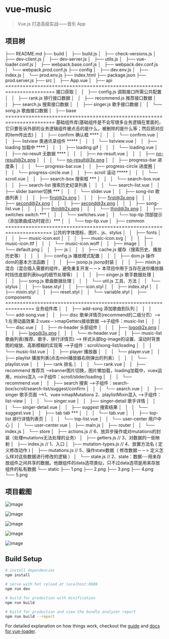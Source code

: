 # vue-music

> Vue.js 打造高级实战——音乐 App

## 项目树

├── README.md
├── build
│   ├── build.js
│   ├── check-versions.js
│   ├── dev-client.js
│   ├── dev-server.js
│   ├── utils.js
│   ├── vue-loader.conf.js
│   ├── webpack.base.conf.js
│   ├── webpack.dev.conf.js
│   └── webpack.prod.conf.js
├── config
│   ├── dev.env.js
│   ├── index.js
│   └── prod.env.js
├── index.html
├── package.json
├── prod.server.js
├── src
│   ├── App.vue
│   ├── api  =======================================================================  接口获取
│   │   ├── config.js               调取接口所需公共配置
│   │   ├── rank.js                 排行接口数据
│   │   ├── recommend.js            推荐接口数据
│   │   ├── search.js               搜索接口数据
│   │   ├── singer.js               歌手接口数据
│   │   └── song.js                 歌曲接口数据
│   ├── base  ======================================================================= 基础组件库(基础组件是不会写很多业务逻辑在里面的，它只要告诉外部的业务逻辑组件被点击的是什么，被删除的是什么等；然后把对应的item传出去)
│   │   ├── confirm                 确认框 ****
│   │   │   └── confirm.vue
│   │   ├── listview                类通讯录组件 *****
│   │   │   └── listview.vue
│   │   ├── loading                 加载中 ****
│   │   │   ├── loading.gif
│   │   │   └── loading.vue
│   │   ├── no-result               无数据 ****
│   │   │   ├── no-result.vue
│   │   │   ├── no-result@2x.png
│   │   │   └── no-result@3x.png
│   │   ├── progress-bar            进度条
│   │   │   └── progress-bar.vue
│   │   ├── progress-circle         进度圈
│   │   │   └── progress-circle.vue
│   │   ├── scroll                  滚动 *****
│   │   │   └── scroll.vue
│   │   ├── search-box              搜索框 ***
│   │   │   └── search-box.vue
│   │   ├── search-list             搜索历史纪录列表
│   │   │   └── search-list.vue
│   │   ├── slider                  banner切换 ***
│   │   │   └── slider.vue
│   │   ├── song-list               歌曲列表
│   │   │   ├── first@2x.png
│   │   │   ├── first@3x.png
│   │   │   ├── second@2x.png
│   │   │   ├── second@3x.png
│   │   │   ├── song-list.vue
│   │   │   ├── third@2x.png
│   │   │   └── third@3x.png
│   │   ├── switches                switch ***
│   │   │   └── switches.vue
│   │   └── top-tip                 顶部提示（添加歌曲成功时提示）***
│   │       └── top-tip.vue
│   ├── common  ======================================================================  公共的字体图标、图片、js、stylus
│   │   ├── fonts
│   │   │   ├── music-icon.eot
│   │   │   ├── music-icon.svg
│   │   │   ├── music-icon.ttf
│   │   │   └── music-icon.woff
│   │   ├── image
│   │   │   └── default.png
│   │   ├── js
│   │   │   ├── cache.js           缓存（搜索历史、播放历史等）
│   │   │   ├── config.js          播放模式配置
│   │   │   ├── dom.js             操作dom的基本方法函数
│   │   │   ├── jsonp.js           jsonp封装
│   │   │   ├── mixin.js           混合（混合插入需要的组件，避免重复开发－－> 本项目中用于当存在迷你播放器时挡住底部列表bug的细节处理等）
│   │   │   ├── singer.js          歌手数据处理
│   │   │   ├── song.js            歌曲数据处理
│   │   │   └── util.js            工具、方法
│   │   └── stylus
│   │       ├── base.styl
│   │       ├── icon.styl
│   │       ├── index.styl
│   │       ├── mixin.styl
│   │       ├── reset.styl
│   │       └── variable.styl
│   ├── components  ================================================================   业务组件库
│   │   ├── add-song               添加歌曲到队列
│   │   │   └── add-song.vue
│   │   ├── disc                   歌单详情页(recommend的二级分页）--> 1:左滑动画效果 2:vuex－>mapGetters接收数据 -->子组件：music-list
│   │   │   └── disc.vue
│   │   ├── m-header               头部组件
│   │   │   ├── logo@2x.png
│   │   │   ├── logo@3x.png
│   │   │   └── m-header.vue
│   │   ├── music-list             歌曲列表(推荐、歌手、排行详情页) --> 样式头部bg-image的设置、滚动时背景图的缩放、高斯模糊的实现等 -->子组件：scroll/song-list/loading
│   │   │   └── music-list.vue
│   │   ├── player                 播放器
│   │   │   └── player.vue
│   │   ├── playlist               播放列表(点击mini播放器右侧弹出的列表）
│   │   │   └── playlist.vue
│   │   ├── rank                   排名
│   │   │   └── rank.vue
│   │   ├── recommend              推荐页 -->banner图片切换，图片懒加载，loading加载中，vuex运用，mixins混入 -->子组件：scroll/slider/loading
│   │   │   └── recommend.vue
│   │   ├── search                 搜索  -->子组件：search-box/scroll/search-list/suggest/confirm
│   │   │   └── search.vue
│   │   ├── singer                 歌手页面 -->1、vuex->mapMutations 2、playlistMixin混入   -->子组件：list-view
│   │   │   └── singer.vue
│   │   ├── singer-detail          歌手详情
│   │   │   └── singer-detail.vue 
│   │   ├── suggest                搜索结果
│   │   │   └── suggest.vue
│   │   ├── tab                    tab ***
│   │   │   └── tab.vue
│   │   ├── top-list               排行详情列表页
│   │   │   └── top-list.vue
│   │   └── user-center            用户中心
│   │       └── user-center.vue
│   ├── main.js
│   ├── router
│   │   └── index.js
│   └── store
│       ├── actions.js         //      6、放异步操作或对mutations的封装（处理mutations无法处理的业务）
│       ├── getters.js         //      3、对数据的一些映射
│       ├── index.js           //      1、入口
│       ├── mutation-types.js  //      4、放置方法名 ( 定义修改动作 )
│       ├── mutations.js       //      5、操作state数据（ 修改数据－－> 定义怎么样对这些数据进行修改的逻辑 ）
│       └── state.js           //      2、state：数据---用来存放组件之间共享的数据。他跟组件的data选项类似，只不过data选项是用来存放组件的私有数据
└── static
    ├── 1.png
    ├── 2.png
    ├── 3.png
    ├── 4.png
    └── 5.png



## 项目截图

![image](https://github.com/songhaoreact/vue-music/blob/master/static/1.png)

![image](https://github.com/songhaoreact/vue-music/blob/master/static/2.png)

![image](https://github.com/songhaoreact/vue-music/blob/master/static/3.png)

![image](https://github.com/songhaoreact/vue-music/blob/master/static/4.png)

![image](https://github.com/songhaoreact/vue-music/blob/master/static/5.png)


## Build Setup

``` bash
# install dependencies
npm install

# serve with hot reload at localhost:8080
npm run dev

# build for production with minification
npm run build

# build for production and view the bundle analyzer report
npm run build --report
```

For detailed explanation on how things work, checkout the [guide](http://vuejs-templates.github.io/webpack/) and [docs for vue-loader](http://vuejs.github.io/vue-loader).

